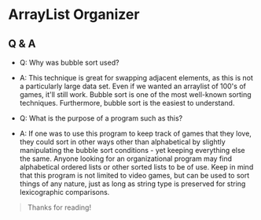 # ArrayList Organizer

##  Q & A 

 
- Q: Why was bubble sort used?

- A: This technique is great for swapping adjacent elements, as this is not a particularly large data set. Even if we wanted an arraylist of 100's of games, it'll still work. Bubble sort is one of the most well-known sorting techniques. Furthermore, bubble sort is the easiest to understand.

- Q: What is the purpose of a program such as this?

- A: If one was to use this program to keep track of games that they love, they could sort in other ways other than alphabetical by slightly manipulating the bubble sort conditions - yet keeping everything else the same. Anyone looking for an organizational program may find alphabetical ordered lists or other sorted lists to be of use. Keep in mind that this program is not limited to video games, but can be used to sort things of any nature, just as long as string type is preserved for string lexicographic comparisons.

> Thanks for reading!
